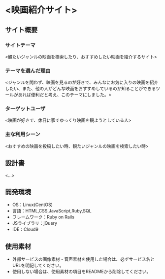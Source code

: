 # <映画紹介サイト>

## サイト概要
### サイトテーマ
<観たいジャンルの映画を検索したり、おすすめしたい映画を紹介するサイト>

### テーマを選んだ理由
<ジャンルを問わず、映画を見るのが好きで、みんなにお気に入りの映画を紹介したい、また、他の人がどんな映画をおすすめしているのか知ることができるツールがあれば便利だと考え、このテーマにしました。>

### ターゲットユーザ
<映画が好きで、休日に家でゆっくり映画を観ようとしている人>

### 主な利用シーン
<おすすめの映画を投稿したい時、観たいジャンルの映画を検索したい時>

## 設計書
<...>

## 開発環境
- OS：Linux(CentOS)
- 言語：HTML,CSS,JavaScript,Ruby,SQL
- フレームワーク：Ruby on Rails
- JSライブラリ：jQuery
- IDE：Cloud9

## 使用素材
- 外部サービスの画像素材・音声素材を使用した場合は、必ずサービス名とURLを明記してください。
- 使用しない場合は、使用素材の項目をREADMEから削除してください。